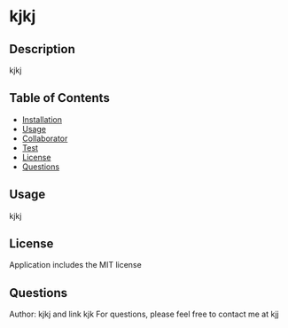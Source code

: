 
  # kjkj

  ## Description

  kjkj

  ## Table of Contents

  - [Installation](#installation)
  - [Usage](#usage)
  - [Collaborator](#collaborator)
  - [Test](#test)
  - [License](#license)
  - [Questions](#questions)

  ## Usage
  kjkj
  

  ## License

  Application includes the MIT license

  ## Questions
  Author: kjkj and link kjk
  For questions, please feel free to contact me at kjj
